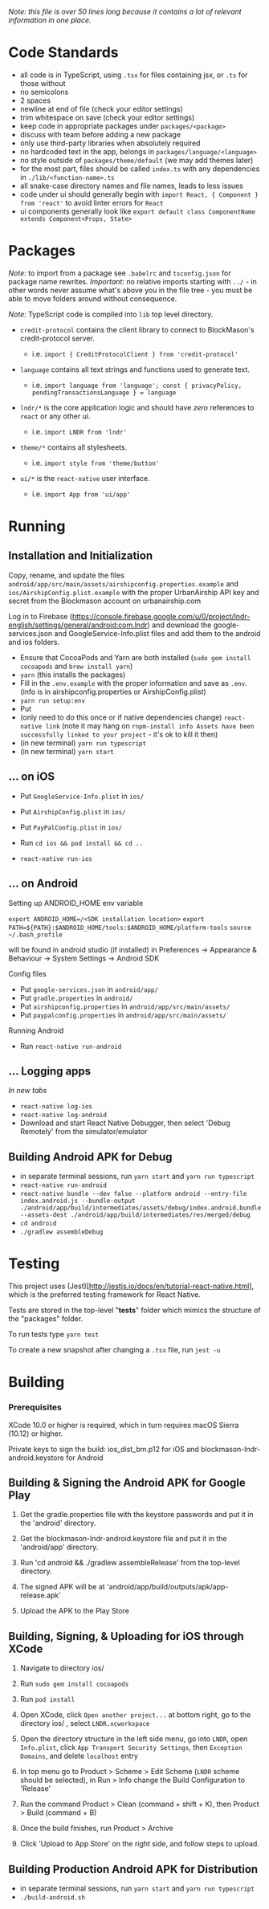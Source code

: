_*Note:* this file is over 50 lines long because it contains a lot of relevant information in one place._

# Code Standards

- all code is in TypeScript, using `.tsx` for files containing jsx, or `.ts` for those without
- no semicolons
- 2 spaces
- newline at end of file (check your editor settings)
- trim whitespace on save (check your editor settings)
- keep code in appropriate packages under `packages/<package>`
- discuss with team before adding a new package
- only use third-party libraries when absolutely required
- no hardcoded text in the app, belongs in `packages/language/<language>`
- no style outside of `packages/theme/default` (we may add themes later)
- for the most part, files should be called `index.ts` with any dependencies in `./lib/<function-name>.ts`
- all snake-case directory names and file names, leads to less issues
- code under ui should generally begin with `import React, { Component } from 'react'` to avoid linter errors for `React`
- ui components generally look like `export default class ComponentName extends Component<Props, State>`

# Packages

*Note:* to import from a package see `.babelrc` and `tsconfig.json` for package name rewrites. *Important:* no relative imports starting with `../` - in other words never assume what's above you in the file tree - you must be able to move folders around without consequence.

*Note:* TypeScript code is compiled into `lib` top level directory.

- `credit-protocol` contains the client library to connect to BlockMason's credit-protocol server.

  - i.e. `import { CreditProtocolClient } from 'credit-protocol'`

- `language` contains all text strings and functions used to generate text.

  - i.e. `import language from 'language'; const { privacyPolicy, pendingTransactionsLanguage } = language`

- `lndr/*` is the core application logic and should have *zero* references to `react` or any other ui.

  - i.e. `import LNDR from 'lndr'`

- `theme/*` contains all stylesheets.

  - i.e. `import style from 'theme/button'`

- `ui/*` is the `react-native` user interface.

  - i.e. `import App from 'ui/app'`

# Running

## Installation and Initialization
Copy, rename, and update the files `android/app/src/main/assets/airshipconfig.properties.example` and `ios/AirshipConfig.plist.example` with the proper UrbanAirship API key and secret from the Blockmason account on urbanairship.com

Log in to Firebase (https://console.firebase.google.com/u/0/project/lndr-english/settings/general/android:com.lndr) and download the google-services.json and GoogleService-Info.plist files and add them to the android and ios folders.

- Ensure that CocoaPods and Yarn are both installed (`sudo gem install cocoapods` and `brew install yarn`)
- `yarn` (this installs the packages)
- Fill in the `.env.example` with the proper information and save as `.env`. (info is in airshipconfig.properties or AirshipConfig.plist)
- `yarn run setup:env`
- Put 
- (only need to do this once or if native dependencies change) `react-native link` (note it may hang on `rnpm-install info Assets have been successfully linked to your project` - it's ok to kill it then)
- (in new terminal) `yarn run typescript`
- (in new terminal) `yarn start`

## ... on iOS

- Put `GoogleService-Info.plist` in `ios/`
- Put `AirshipConfig.plist` in `ios/`
- Put `PayPalConfig.plist` in `ios/`

- Run `cd ios && pod install && cd ..`

- `react-native run-ios`

## ... on Android

Setting up ANDROID_HOME env variable

`export ANDROID_HOME=/<SDK installation location>`
`export PATH=${PATH}:$ANDROID_HOME/tools:$ANDROID_HOME/platform-tools`
`source ~/.bash_profile`

<installation location> will be found in android studio (if installed) in Preferences -> Appearance & Behaviour -> System Settings -> Android SDK

Config files
- Put `google-services.json` in `android/app/`
- Put `gradle.properties` in `android/`
- Put `airshipconfig.properties` in `android/app/src/main/assets/`
- Put `paypalconfig.properties` in `android/app/src/main/assets/`

Running Android

- Run `react-native run-android`


## ... Logging apps

*In new tabs*

- `react-native log-ios`
- `react-native log-android`
- Download and start React Native Debugger, then select 'Debug Remotely' from the simulator/emulator

## Building Android APK for Debug
- in separate terminal sessions, run `yarn start` and `yarn run typescript`
- ```react-native run-android```
- ```react-native bundle --dev false --platform android --entry-file index.android.js --bundle-output ./android/app/build/intermediates/assets/debug/index.android.bundle --assets-dest ./android/app/build/intermediates/res/merged/debug```
- ```cd android```
- ```./gradlew assembleDebug```

# Testing

This project uses (Jest)[http://jestjs.io/docs/en/tutorial-react-native.html], which is the preferred testing framework for React Native.

Tests are stored in the top-level "__tests__" folder which mimics the structure of the "packages" folder.

To run tests type ```yarn test```

To create a new snapshot after changing a ```.tsx``` file, run ```jest -u```

# Building

### Prerequisites

XCode 10.0 or higher is required, which in turn requires macOS Sierra (10.12) or higher.

Private keys to sign the build: ios_dist_bm.p12 for iOS and blockmason-lndr-android.keystore for Android

## Building & Signing the Android APK for Google Play

1. Get the gradle.properties file with the keystore passwords and put it in the 'android' directory.

2. Get the blockmason-lndr-android.keystore file and put it in the 'android/app' directory.

3. Run 'cd android && ./gradlew assembleRelease' from the top-level directory.

4. The signed APK will be at 'android/app/build/outputs/apk/app-release.apk'

5. Upload the APK to the Play Store

## Building, Signing, & Uploading for iOS through XCode 

1. Navigate to directory ios/

2. Run `sudo gem install cocoapods`

3. Run `pod install`

4. Open XCode, click `Open another project...` at bottom right, go to the directory ios/
, select `LNDR.xcworkspace`

5. Open the directory structure in the left side menu, go into `LNDR`, open `Info.plist`, click `App Transport Security Settings`, then `Exception Domains`, and delete `localhost` entry

6. In top menu go to Product > Scheme > Edit Scheme (`LNDR` scheme should be selected), in Run > Info change the Build Configuration to 'Release'

7. Run the command Product > Clean (command + shift + K), then Product > Build (command + B)

8. Once the build finishes, run Product > Archive

9. Click 'Upload to App Store' on the right side, and follow steps to upload.

## Building Production Android APK for Distribution
- in separate terminal sessions, run `yarn start` and `yarn run typescript`
- ```./build-android.sh```
